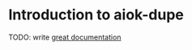 # Introduction to aiok-dupe

TODO: write [great documentation](http://jacobian.org/writing/what-to-write/)
